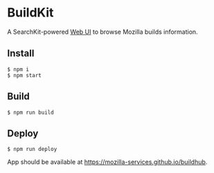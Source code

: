 # BuildKit

A SearchKit-powered [Web UI](https://mozilla-services.github.io/buildhub/searchkit/) to browse Mozilla builds information.

## Install

    $ npm i
    $ npm start

## Build

    $ npm run build

## Deploy

    $ npm run deploy

App should be available at https://mozilla-services.github.io/buildhub.

